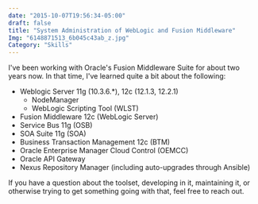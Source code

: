 ```yaml
---
date: "2015-10-07T19:56:34-05:00"
draft: false
title: "System Administration of WebLogic and Fusion Middleware"
Img: "6148871513_6b045c43ab_z.jpg"
Category: "Skills"
---
```


I've been working with Oracle's Fusion Middleware Suite for about two years now.
In that time, I've learned quite a bit about the following:

* Weblogic Server 11g (10.3.6.*), 12c (12.1.3, 12.2.1)
    * NodeManager
    * WebLogic Scripting Tool (WLST)
* Fusion Middleware 12c (WebLogic Server)
* Service Bus 11g (OSB)
* SOA Suite 11g (SOA)
* Business Transaction Management 12c (BTM)
* Oracle Enterprise Manager Cloud Control (OEMCC)
* Oracle API Gateway
* Nexus Repository Manager (including auto-upgrades through Ansible)


If you have a question about the toolset, developing in it, maintaining it, or
otherwise trying to get something going with that, feel free to reach out.

